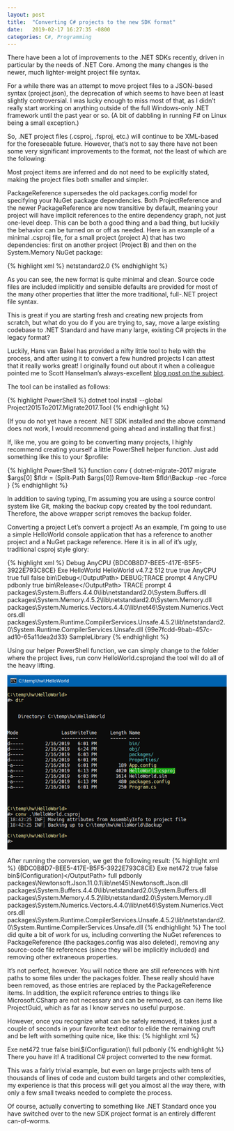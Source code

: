 ```yaml
---
layout: post
title:  "Converting C# projects to the new SDK format"
date:   2019-02-17 16:27:35 -0800
categories: C#, Programming
---
```

There have been a lot of improvements to the .NET SDKs recently, driven in particular by the needs of .NET Core. Among the many changes is the newer, much lighter-weight project file syntax.

For a while there was an attempt to move project files to a JSON-based syntax (project.json), the deprecation of which seems to have been at least slightly controversial. I was lucky enough to miss most of that, as I didn’t really start working on anything outside of the full Windows-only .NET framework until the past year or so. (A bit of dabbling in running F# on Linux being a small exception.)

So, .NET project files (.csproj, .fsproj, etc.) will continue to be XML-based for the foreseeable future. However, that’s not to say there have not been some very significant improvements to the format, not the least of which are the following:

Most project items are inferred and do not need to be explicitly stated, making the project files both smaller and simpler.

PackageReference supersedes the old packages.config model for specifying your NuGet package dependencies.
Both ProjectReference and the newer PackageReference are now transitive by default, meaning your project will have implicit references to the entire dependency graph, not just one-level deep. This can be both a good thing and a bad thing, but luckily the behavior can be turned on or off as needed.
Here is an example of a minimal .csproj file, for a small project (project A) that has two dependencies: first on another project (Project B) and then on the System.Memory NuGet package:

{% highlight xml %}
<Project Sdk="Microsoft.NET.Sdk">
    <PropertyGroup>
        <TargetFramework>netstandard2.0</TargetFramework>
    </PropertyGroup>
    <ItemGroup>
        <PackageReference Include="System.Memory" Version="4.5.2" />
    </ItemGroup>
    <ItemGroup>
        <ProjectReference Include="..\B\B.csproj" />
    </ItemGroup>
</Project>
{% endhighlight %}

As you can see, the new format is quite minimal and clean. Source code files are included implicitly and sensible defaults are provided for most of the many other properties that litter the more traditional, full-.NET project file syntax.

This is great if you are starting fresh and creating new projects from scratch, but what do you do if you are trying to, say, move a large existing codebase to .NET Standard and have many large, existing C# projects in the legacy format?

Luckily, Hans van Bakel has provided a nifty little tool to help with the process, and after using it to convert a few hundred projects I can attest that it really works great! I originally found out about it when a colleague pointed me to Scott Hanselman’s always-excellent [blog post on the subject](https://www.hanselman.com/blog/upgrading-an-existing-net-project-files-to-the-lean-new-csproj-format-from-net-core).

The tool can be installed as follows:

{% highlight PowerShell %}
dotnet tool install --global Project2015To2017.Migrate2017.Tool
{% endhighlight %}

(If you do not yet have a recent .NET SDK installed and the above command does not work, I would recommend going ahead and installing that first.)

If, like me, you are going to be converting many projects, I highly recommend creating yourself a little PowerShell helper function. Just add something like this to your $profile:

{% highlight PowerShell %}
function conv
{
    dotnet-migrate-2017 migrate $args[0]
    $fldr = (Split-Path $args[0])
    Remove-Item $fldr\Backup -rec -force
}
{% endhighlight %}

In addition to saving typing, I’m assuming you are using a source control system like Git, making the backup copy created by the tool redundant. Therefore, the above wrapper script removes the backup folder.

Converting a project
Let’s convert a project! As an example, I’m going to use a simple HelloWorld console application that has a reference to another project and a NuGet package reference. Here it is in all of it’s ugly, traditional csproj style glory:

{% highlight xml %}
<Project ToolsVersion="15.0" xmlns="http://schemas.microsoft.com/developer/msbuild/2003">
    <Import Project="$(MSBuildExtensionsPath)\$(MSBuildToolsVersion)\Microsoft.Common.props" Condition="Exists('$(MSBuildExtensionsPath)\$(MSBuildToolsVersion)\Microsoft.Common.props')" />
    <PropertyGroup>
        <Configuration Condition=" '$(Configuration)' == '' ">Debug</Configuration>
        <Platform Condition=" '$(Platform)' == '' ">AnyCPU</Platform>
        <ProjectGuid>{BDC0B8D7-BEE5-417E-B5F5-3922E793C8CE}</ProjectGuid>
        <OutputType>Exe</OutputType>
        <RootNamespace>HelloWorld</RootNamespace>
        <AssemblyName>HelloWorld</AssemblyName>
        <TargetFrameworkVersion>v4.7.2</TargetFrameworkVersion>
        <FileAlignment>512</FileAlignment>
        <AutoGenerateBindingRedirects>true</AutoGenerateBindingRedirects>
        <Deterministic>true</Deterministic>
    </PropertyGroup>
    <PropertyGroup Condition=" '$(Configuration)|$(Platform)' == 'Debug|AnyCPU' ">
        <PlatformTarget>AnyCPU</PlatformTarget>
        <DebugSymbols>true</DebugSymbols>
        <DebugType>full</DebugType>
        <Optimize>false</Optimize>
        <OutputPath>bin\Debug\</OutputPath>
        <DefineConstants>DEBUG;TRACE</DefineConstants>
        <ErrorReport>prompt</ErrorReport>
        <WarningLevel>4</WarningLevel>
    </PropertyGroup>
    <PropertyGroup Condition=" '$(Configuration)|$(Platform)' == 'Release|AnyCPU' ">
        <PlatformTarget>AnyCPU</PlatformTarget>
        <DebugType>pdbonly</DebugType>
        <Optimize>true</Optimize>
        <OutputPath>bin\Release\</OutputPath>
        <DefineConstants>TRACE</DefineConstants>
        <ErrorReport>prompt</ErrorReport>
        <WarningLevel>4</WarningLevel>
    </PropertyGroup>
    <ItemGroup>
        <Reference Include="System" />
        <Reference Include="System.Buffers, Version=4.0.2.0, Culture=neutral, PublicKeyToken=cc7b13ffcd2ddd51, processorArchitecture=MSIL">
        <HintPath>packages\System.Buffers.4.4.0\lib\netstandard2.0\System.Buffers.dll</HintPath>
        </Reference>
        <Reference Include="System.Core" />
        <Reference Include="System.Memory, Version=4.0.1.0, Culture=neutral, PublicKeyToken=cc7b13ffcd2ddd51, processorArchitecture=MSIL">
        <HintPath>packages\System.Memory.4.5.2\lib\netstandard2.0\System.Memory.dll</HintPath>
        </Reference>
        <Reference Include="System.Numerics" />
        <Reference Include="System.Numerics.Vectors, Version=4.1.3.0, Culture=neutral, PublicKeyToken=b03f5f7f11d50a3a, processorArchitecture=MSIL">
        <HintPath>packages\System.Numerics.Vectors.4.4.0\lib\net46\System.Numerics.Vectors.dll</HintPath>
        </Reference>
        <Reference Include="System.Runtime.CompilerServices.Unsafe, Version=4.0.4.1, Culture=neutral, PublicKeyToken=b03f5f7f11d50a3a, processorArchitecture=MSIL">
        <HintPath>packages\System.Runtime.CompilerServices.Unsafe.4.5.2\lib\netstandard2.0\System.Runtime.CompilerServices.Unsafe.dll</HintPath>
        </Reference>
        <Reference Include="System.Xml.Linq" />
        <Reference Include="System.Data.DataSetExtensions" />
        <Reference Include="Microsoft.CSharp" />
        <Reference Include="System.Data" />
        <Reference Include="System.Net.Http" />
        <Reference Include="System.Xml" />
    </ItemGroup>
    <ItemGroup>
        <Compile Include="Program.cs" />
        <Compile Include="Properties\AssemblyInfo.cs" />
    </ItemGroup>
    <ItemGroup>
        <None Include="App.config" />
        <None Include="packages.config" />
    </ItemGroup>
    <ItemGroup>
        <ProjectReference Include="..\SampleLibrary\SampleLibrary.csproj">
        <Project>{99e7fcdd-9bab-457c-ad10-65a11dea2d33}</Project>
        <Name>SampleLibrary</Name>
        </ProjectReference>
    </ItemGroup>
    <Import Project="$(MSBuildToolsPath)\Microsoft.CSharp.targets" />
</Project>
{% endhighlight %}

Using our helper PowerShell function, we can simply change to the folder where the project lives, run conv HelloWorld.csprojand the tool will do all of the heavy lifting.

![Prompt](/images/2019-02-17/prompt1.png)

After running the conversion, we get the following result:
{% highlight xml %}
<Project Sdk="Microsoft.NET.Sdk">
    <PropertyGroup>
        <ProjectGuid>{BDC0B8D7-BEE5-417E-B5F5-3922E793C8CE}</ProjectGuid>
        <OutputType>Exe</OutputType>
        <TargetFramework>net472</TargetFramework>
        <AutoGenerateBindingRedirects>true</AutoGenerateBindingRedirects>
        <GenerateAssemblyInfo>false</GenerateAssemblyInfo>
        <OutputPath>bin\$(Configuration)\</OutputPath>
    </PropertyGroup>
    <PropertyGroup Condition=" '$(Configuration)|$(Platform)' == 'Debug|AnyCPU' ">
        <DebugType>full</DebugType>
    </PropertyGroup>
    <PropertyGroup Condition=" '$(Configuration)|$(Platform)' == 'Release|AnyCPU' ">
        <DebugType>pdbonly</DebugType>
    </PropertyGroup>
    <ItemGroup>
        <PackageReference Include="Newtonsoft.Json" Version="11.0.1" />
        <PackageReference Include="System.Buffers" Version="4.4.0" />
        <PackageReference Include="System.Memory" Version="4.5.2" />
        <PackageReference Include="System.Numerics.Vectors" Version="4.4.0" />
        <PackageReference Include="System.Runtime.CompilerServices.Unsafe" Version="4.5.2" />
    </ItemGroup>
    <ItemGroup>
        <Reference Include="Newtonsoft.Json, Version=11.0.0.0, Culture=neutral, PublicKeyToken=30ad4fe6b2a6aeed, processorArchitecture=MSIL">
        <HintPath>packages\Newtonsoft.Json.11.0.1\lib\net45\Newtonsoft.Json.dll</HintPath>
        </Reference>
        <Reference Include="System.Buffers, Version=4.0.2.0, Culture=neutral, PublicKeyToken=cc7b13ffcd2ddd51, processorArchitecture=MSIL">
        <HintPath>packages\System.Buffers.4.4.0\lib\netstandard2.0\System.Buffers.dll</HintPath>
        </Reference>
        <Reference Include="System.Memory, Version=4.0.1.0, Culture=neutral, PublicKeyToken=cc7b13ffcd2ddd51, processorArchitecture=MSIL">
        <HintPath>packages\System.Memory.4.5.2\lib\netstandard2.0\System.Memory.dll</HintPath>
        </Reference>
        <Reference Include="System.Numerics.Vectors, Version=4.1.3.0, Culture=neutral, PublicKeyToken=b03f5f7f11d50a3a, processorArchitecture=MSIL">
        <HintPath>packages\System.Numerics.Vectors.4.4.0\lib\net46\System.Numerics.Vectors.dll</HintPath>
        </Reference>
        <Reference Include="System.Runtime.CompilerServices.Unsafe, Version=4.0.4.1, Culture=neutral, PublicKeyToken=b03f5f7f11d50a3a, processorArchitecture=MSIL">
        <HintPath>packages\System.Runtime.CompilerServices.Unsafe.4.5.2\lib\netstandard2.0\System.Runtime.CompilerServices.Unsafe.dll</HintPath>
        </Reference>
        <Reference Include="System.Data.DataSetExtensions" />
        <Reference Include="Microsoft.CSharp" />
        <Reference Include="System.Net.Http" />
    </ItemGroup>
    <ItemGroup>
        <ProjectReference Include="..\SampleLibrary\SampleLibrary.csproj" />
    </ItemGroup>
</Project>
{% endhighlight %}
The tool did quite a bit of work for us, including converting the NuGet references to PackageReference (the packages.config was also deleted), removing any source-code file references (since they will be implicitly included) and removing other extraneous properties.

It’s not perfect, however. You will notice there are still references with hint paths to some files under the packages folder. These really should have been removed, as those entries are replaced by the PackageReference items. In addition, the explicit reference entries to things like Microsoft.CSharp are not necessary and can be removed, as can items like ProjectGuid, which as far as I know serves no useful purpose.

However, once you recognize what can be safely removed, it takes just a couple of seconds in your favorite text editor to elide the remaining cruft and be left with something quite nice, like this:
{% highlight xml %}
<?xml version="1.0" encoding="utf-8"?>
<Project Sdk="Microsoft.NET.Sdk">
    <PropertyGroup>
        <OutputType>Exe</OutputType>
        <TargetFramework>net472</TargetFramework>
        <AutoGenerateBindingRedirects>true</AutoGenerateBindingRedirects>
        <GenerateAssemblyInfo>false</GenerateAssemblyInfo>
        <OutputPath>bin\$(Configuration)\</OutputPath>
    </PropertyGroup>
    <PropertyGroup Condition=" '$(Configuration)|$(Platform)' == 'Debug|AnyCPU' ">
        <DebugType>full</DebugType>
    </PropertyGroup>
    <PropertyGroup Condition=" '$(Configuration)|$(Platform)' == 'Release|AnyCPU' ">
        <DebugType>pdbonly</DebugType>
    </PropertyGroup>
    <ItemGroup>
        <PackageReference Include="Newtonsoft.Json" Version="11.0.1" />
        <PackageReference Include="System.Buffers" Version="4.4.0" />
        <PackageReference Include="System.Memory" Version="4.5.2" />
        <PackageReference Include="System.Numerics.Vectors" Version="4.4.0" />
        <PackageReference Include="System.Runtime.CompilerServices.Unsafe" Version="4.5.2" />
    </ItemGroup>
    <ItemGroup>
        <ProjectReference Include="..\SampleLibrary\SampleLibrary.csproj" />
    </ItemGroup>
</Project>
{% endhighlight %}
There you have it! A traditional C# project converted to the new format.

This was a fairly trivial example, but even on large projects with tens of thousands of lines of code and custom build targets and other complexities, my experience is that this process will get you almost all the way there, with only a few small tweaks needed to complete the process.

Of course, actually converting to something like .NET Standard once you have switched over to the new SDK project format is an entirely different can-of-worms.
